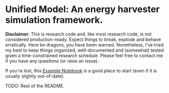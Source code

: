 # Unified Model: An energy harvester simulation framework.

**Disclaimer**: This is research code and, like most research code, is not
considered production-ready. Expect things to break, explode and behave
erratically. Here be dragons, you have been warned. Nonetheless, I've tried my
best to keep things organized, well-documented and (somewhat) tested given a
time-constrained research schedule. Please feel free to contact me if you have
any questions (or raise an issue).

If you're lost, this [Example
Notebook](https://github.com/mnicstruwig/unified_model/blob/master/experiments/2020-03-06-Example-Notebook.ipynb)
is a good place to start (even if it is usually slightly out-of-date).

TODO: Rest of the README.
